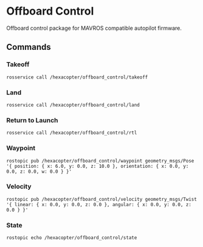 # Offboard Control

Offboard control package for MAVROS compatible autopilot firmware.

## Commands

### Takeoff

    rosservice call /hexacopter/offboard_control/takeoff

### Land

    rosservice call /hexacopter/offboard_control/land

### Return to Launch

    rosservice call /hexacopter/offboard_control/rtl

### Waypoint

    rostopic pub /hexacopter/offboard_control/waypoint geometry_msgs/Pose '{ position: { x: 6.0, y: 0.0, z: 10.0 }, orientation: { x: 0.0, y: 0.0, z: 0.0, w: 0.0 } }'

### Velocity

    rostopic pub /hexacopter/offboard_control/velocity geometry_msgs/Twist '{ linear: { x: 0.0, y: 0.0, z: 0.0 }, angular: { x: 0.0, y: 0.0, z: 0.0 } }'

### State

    rostopic echo /hexacopter/offboard_control/state
